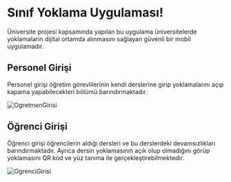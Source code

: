 # Sınıf Yoklama Uygulaması!
Üniversite projesi kapsamında yapılan bu uygulama üniversitelerde yoklamaların dijital ortamda alınmasını sağlayan güvenli bir mobil uygulamadır.


## Personel Girişi
Personel girişi öğretim görevlilerinin kendi derslerine girip yoklamalarını açıp kapama yapabilecekleri bölümü barındırmaktadır.

![OgretmenGirisi](https://media.giphy.com/media/XDWmWX1PNdKTqMPcSj/giphy.gif)



## Öğrenci Girişi
Öğrenci girişi öğrencilerin aldığı dersleri ve bu derslerdeki devamsızlıkları barındırmaktadır. Ayrıca dersin yoklamasının açık olup olmadığını görüp yoklamasını QR kod ve yüz tanıma ile gerçekleştirebilmektedir.

![OgrenciGirisi](https://media.giphy.com/media/TK91Z2bevAMHUhwTdp/giphy.gif)

